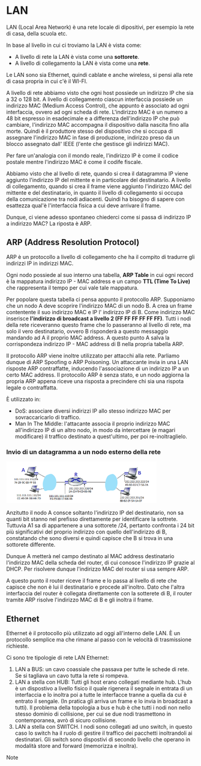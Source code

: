 # LAN

LAN (Local Area Network) è una rete locale di dipositivi, per esempio la rete di casa, della scuola etc.

In base al livello in cui ci troviamo la LAN è vista come:

- A livello di rete la LAN è vista come una **sottorete**.
- A livello di collegamento la LAN è vista come una **rete**.

Le LAN sono sia Ethernet, quindi cablate e anche wireless, si pensi alla rete di casa propria in cui c'è il WI-FI.

A livello di rete abbiamo visto che ogni host possiede un indirizzo IP che sia a 32 o 128 bit.
A livello di collegamento ciascun interfaccia possiede un indirizzo MAC (Medium Access Control), che appunto è associato ad ogni interfaccia, ovvero ad ogni scheda di rete. L'indirizzo MAC è un numero a 48 bit espresso in esadecimale e a differenza dell'indirizzo IP che può cambiare, l'indirizzo MAC accompagna il dispositivo dalla nascita fino alla morte. Quindi è il produttore stesso del dispositivo che si occupa di assegnare l'indirizzo MAC in fase di produzione, indirizzo preso da un blocco assegnato dall' IEEE (l'ente che gestisce gli indirizzi MAC).

Per fare un'analogia con il mondo reale, l'indirizzo IP è come il codice postale mentre l'indirizzo MAC è come il codife fiscale.

Abbiamo visto che al livello di rete, quando si crea il datagramma IP viene aggiunto l'indirizzo IP del mittente e in particolare del destinatario. A livello di collegamento, quando si crea il frame viene aggiunto l'indirizzo MAC del  mittente e del destinatario, in quanto il livello di collegamento si occupa della comunicazione tra nodi adiacenti. Quindi ha bisogno di sapere con esattezza qual'è l'interfaccia fisica a cui deve arrivare il frame.

Dunque, ci viene adesso spontaneo chiederci come si passa di indirizzo IP a indirizzo MAC? La riposta è ARP.

## ARP (Address Resolution Protocol)

ARP è un protocollo a livello di collegamento che ha il compito di tradurre gli indirizzi IP in indirizzi MAC.

Ogni nodo possiede al suo interno una tabella, **ARP Table** in cui ogni record è la mappatura indirizzo IP - MAC address e un campo **TTL (Time To Live)** che rappresenta il tempo per cui vale tale mappatura.

Per popolare questa tabella ci pensa appunto il protocollo ARP. Supponiamo che un nodo A deve scoprire l'indirizzo MAC di un nodo B. A crea un frame contentente il suo indirizzo MAC e IP l' indirizzo IP di B. Come indirizzo MAC inserisce **l'indirizzo di broadcast a livello 2 (FF FF FF FF FF FF)**. Tutti i nodi della rete riceveranno questo frame che lo passeranno al livello di rete, ma solo il vero destinatario, ovvero B risponderà a questo messaggio mandando ad A il proprio MAC address. A questo punto A salva la corrispondeza indirizzo IP - MAC address di B nella propria tabella ARP.  

Il protocollo ARP viene inoltre utilizzato per attacchi alla rete. Parliamo dunque di ARP Spoofing o ARP Poisoning. 
Un attaccante invia in una LAN risposte ARP contraffatte, inducendo l'associazione di un indirizzo IP a un certo MAC address. 
Il protocollo ARP è senza stato, e un nodo aggiorna la propria ARP appena riceve una risposta a precindere chi sia una rispota legale o contraffatta.

È utilizzato in:

- DoS: associare diversi indirizzi IP allo stesso indirizzo MAC per sovraccaricarlo di traffico.
- Man In The Middle: l'attacante associa il proprio indirizzo MAC all'indirizzo IP di un altro nodo, in modo da intercettare (e magari modificare) il traffico destinato a quest'ultimo, per poi re-inoltraglielo.

### Invio di un datagramma a un nodo esterno della rete

<img src="img/ARP.png" width=400>

Anzitutto il nodo A consce soltanto l'indirizzo IP del destinatario, non sa quanti bit stanno nel prefisso direttamente per identificare la sottrete. Tuttuvia A1 sa di appartenere a una sottorete /24, pertanto confronta i 24 bit più significativi del proprio indirizzo con quello dell'indirizzo di B, constatando che sono diversi e quindi capisce che B si trova in una sottorete differente.

Dunque A metterà nel campo destinato al MAC address destinatario l'indirizzo MAC della scheda del router, di cui conosce l'indirizzo IP grazie al DHCP. Per risolvere dunque l'indirizzo MAC del router si usa sempre ARP.

A questo punto il router riceve il frame e lo passa al livello di rete che capisce che non è lui il destinatario e procede all'inoltro. Dato che l'altra interfaccia del router è collegata direttamente con la sotterete di B, il router tramite ARP risolve l'indirizzo MAC di B e gli inoltra il frame.

## Ethernet

Ethernet è il protocollo più utilizzato ad oggi all'interno delle LAN. È un protocollo semplice ma che rimane al passo con le velocità di trasmissione richieste. 

Ci sono tre tipologie di rete LAN Ethernet:

1. LAN a BUS: un cavo coassiale che passava per tutte le schede di rete. Se si tagliava un cavo tutta la rete si rompeva.
2. LAN a stella con HUB: Tutti gli host erano collegati mediante hub. L'hub è un dispostivo a livello fisico il quale rigenera il segnale in entrata di un interfaccia e lo inoltra poi a tutte le interfacce tranne a quella da cui è entrato il sengale. (In pratica gli arriva un frame e lo invia in broadcast a tutti). Il problema della topologia a bus e hub è che tutti i nodi non nello stesso dominio di collisione, per cui se due nodi trasmettono in contemporanea, avrò di sicuro collisione. 
3. LAN a stella con SWITCH. I nodi sono collegati ad uno switch, in questo caso lo switch ha il ruolo di gestire il traffico dei pacchetti inoltrandoli ai destinatari. Gli switch sono dispostivi di secondo livello che operano in modalità store and forward (memorizza e inoltra).

> [!NOTE]  
>
> 

